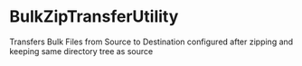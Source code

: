 # BulkZipTransferUtility
Transfers Bulk Files from Source to Destination configured after zipping and keeping same directory tree as source
